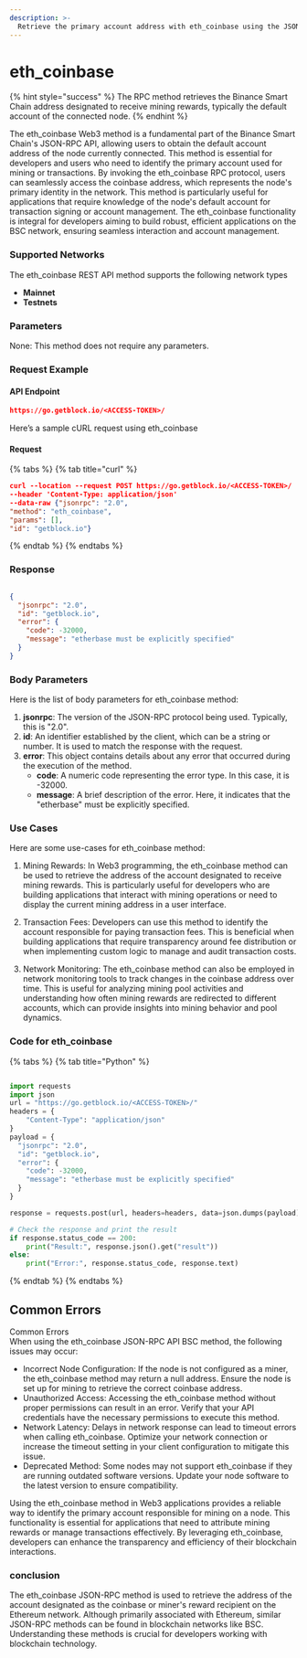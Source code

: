 ```yaml
---
description: >-
  Retrieve the primary account address with eth_coinbase using the JSON-RPC API Interface on the Binance Smart Chain.
---
```


# eth_coinbase

{% hint style="success" %}
The RPC method retrieves the Binance Smart Chain address designated to receive mining rewards, typically the default account of the connected node.&#x20;
{% endhint %}

The eth_coinbase Web3 method is a fundamental part of the Binance Smart Chain's JSON-RPC API, allowing users to obtain the default account address of the node currently connected. This method is essential for developers and users who need to identify the primary account used for mining or transactions. By invoking the eth_coinbase RPC protocol, users can seamlessly access the coinbase address, which represents the node's primary identity in the network. This method is particularly useful for applications that require knowledge of the node's default account for transaction signing or account management. The eth_coinbase functionality is integral for developers aiming to build robust, efficient applications on the BSC network, ensuring seamless interaction and account management.

### Supported Networks

The eth_coinbase REST API method supports the following network types
- **Mainnet**
- **Testnets**

### Parameters

None: This method does not require any parameters.

### Request Example

#### API Endpoint

```json
https://go.getblock.io/<ACCESS-TOKEN>/
```
Here’s a sample cURL request using eth_coinbase

#### Request

{% tabs %}
{% tab title="curl" %}
```json
curl --location --request POST https://go.getblock.io/<ACCESS-TOKEN>/
--header 'Content-Type: application/json' 
--data-raw {"jsonrpc": "2.0",
"method": "eth_coinbase",
"params": [],
"id": "getblock.io"}
```
{% endtab %}
{% endtabs %}

### Response


```json

{
  "jsonrpc": "2.0",
  "id": "getblock.io",
  "error": {
    "code": -32000,
    "message": "etherbase must be explicitly specified"
  }
}

```

### Body Parameters

Here is the list of body parameters for eth_coinbase method:

1. **jsonrpc**: The version of the JSON-RPC protocol being used. Typically, this is "2.0".
2. **id**: An identifier established by the client, which can be a string or number. It is used to match the response with the request.
3. **error**: This object contains details about any error that occurred during the execution of the method.
   - **code**: A numeric code representing the error type. In this case, it is -32000.
   - **message**: A brief description of the error. Here, it indicates that the "etherbase" must be explicitly specified.

### Use Cases

Here are some use-cases for eth_coinbase method:

1. Mining Rewards: In Web3 programming, the eth_coinbase method can be used to retrieve the address of the account designated to receive mining rewards. This is particularly useful for developers who are building applications that interact with mining operations or need to display the current mining address in a user interface.

2. Transaction Fees: Developers can use this method to identify the account responsible for paying transaction fees. This is beneficial when building applications that require transparency around fee distribution or when implementing custom logic to manage and audit transaction costs.

3. Network Monitoring: The eth_coinbase method can also be employed in network monitoring tools to track changes in the coinbase address over time. This is useful for analyzing mining pool activities and understanding how often mining rewards are redirected to different accounts, which can provide insights into mining behavior and pool dynamics.

### Code for eth_coinbase

{% tabs %}
{% tab title="Python" %}
```python

import requests
import json
url = "https://go.getblock.io/<ACCESS-TOKEN>/"
headers = {
    "Content-Type": "application/json"
}
payload = {
  "jsonrpc": "2.0",
  "id": "getblock.io",
  "error": {
    "code": -32000,
    "message": "etherbase must be explicitly specified"
  }
}

response = requests.post(url, headers=headers, data=json.dumps(payload))

# Check the response and print the result
if response.status_code == 200:
    print("Result:", response.json().get("result"))
else:
    print("Error:", response.status_code, response.text)

```
{% endtab %}
{% endtabs %}

## Common Errors

Common Errors  
When using the eth_coinbase JSON-RPC API BSC method, the following issues may occur:  
- Incorrect Node Configuration: If the node is not configured as a miner, the eth_coinbase method may return a null address. Ensure the node is set up for mining to retrieve the correct coinbase address.  
- Unauthorized Access: Accessing the eth_coinbase method without proper permissions can result in an error. Verify that your API credentials have the necessary permissions to execute this method.  
- Network Latency: Delays in network response can lead to timeout errors when calling eth_coinbase. Optimize your network connection or increase the timeout setting in your client configuration to mitigate this issue.  
- Deprecated Method: Some nodes may not support eth_coinbase if they are running outdated software versions. Update your node software to the latest version to ensure compatibility.

Using the eth_coinbase method in Web3 applications provides a reliable way to identify the primary account responsible for mining on a node. This functionality is essential for applications that need to attribute mining rewards or manage transactions effectively. By leveraging eth_coinbase, developers can enhance the transparency and efficiency of their blockchain interactions.

### conclusion

The eth_coinbase JSON-RPC method is used to retrieve the address of the account designated as the coinbase or miner's reward recipient on the Ethereum network. Although primarily associated with Ethereum, similar JSON-RPC methods can be found in blockchain networks like BSC. Understanding these methods is crucial for developers working with blockchain technology.
